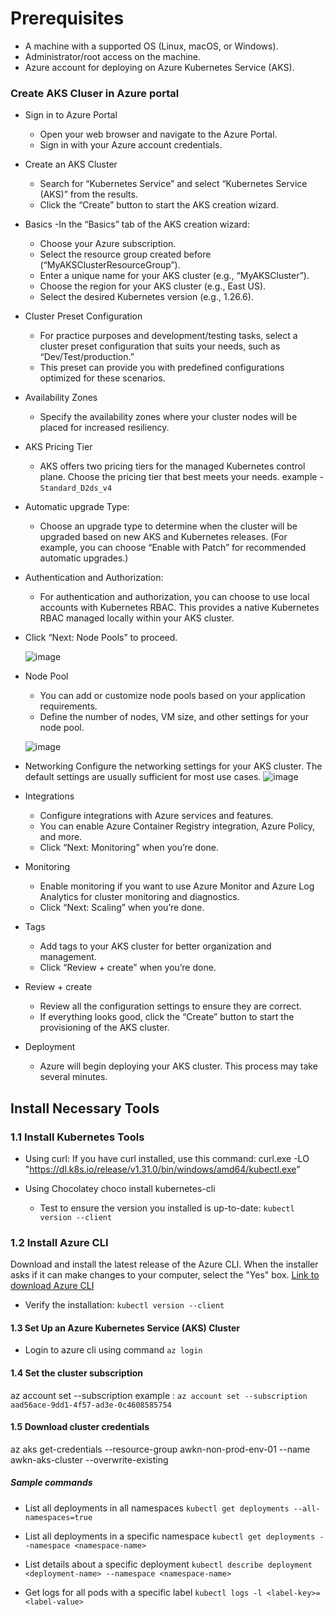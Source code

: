 # Prerequisites
- A machine with a supported OS (Linux, macOS, or Windows).
- Administrator/root access on the machine.
- Azure account for deploying on Azure Kubernetes Service (AKS).



### Create AKS Cluser in Azure portal
- Sign in to Azure Portal
  - Open your web browser and navigate to the Azure Portal.
  - Sign in with your Azure account credentials.

- Create an AKS Cluster
  -  Search for “Kubernetes Service” and select “Kubernetes Service (AKS)” from the results.
  -  Click the “Create” button to start the AKS creation wizard.

- Basics
   -In the “Basics” tab of the AKS creation wizard:
  - Choose your Azure subscription.
  - Select the resource group created before (“MyAKSClusterResourceGroup”).
  - Enter a unique name for your AKS cluster (e.g., “MyAKSCluster”).
  - Choose the region for your AKS cluster (e.g., East US).
  - Select the desired Kubernetes version (e.g., 1.26.6).
 
- Cluster Preset Configuration
  - For practice purposes and development/testing tasks, select a cluster preset configuration that suits your needs, such as “Dev/Test/production.”
  - This preset can provide you with predefined configurations optimized for these scenarios.

- Availability Zones
  - Specify the availability zones where your cluster nodes will be placed for increased resiliency.

- AKS Pricing Tier
  - AKS offers two pricing tiers for the managed Kubernetes control plane. Choose the pricing tier that best meets your needs.
    example  -  `Standard_D2ds_v4`
    
-  Automatic upgrade Type:
    - Choose an upgrade type to determine when the cluster will be upgraded based on new AKS and Kubernetes releases. (For example, you can choose “Enable with Patch” for recommended automatic upgrades.)

- Authentication and Authorization:
  - For authentication and authorization, you can choose to use local accounts with Kubernetes RBAC. This provides a native Kubernetes RBAC managed locally within your AKS cluster.

- Click “Next: Node Pools” to proceed.

  ![image](https://github.com/user-attachments/assets/0acf6702-db33-4e84-96cc-be3304a92a3a)

- Node Pool
  - You can add or customize node pools based on your application requirements.
  - Define the number of nodes, VM size, and other settings for your node pool.

  ![image](https://github.com/user-attachments/assets/af19000e-1a75-4986-8a44-62594e5212a9)

-  Networking
  Configure the networking settings for your AKS cluster. The default settings are usually sufficient for most use cases.
  ![image](https://github.com/user-attachments/assets/5a6626d6-f51f-462e-ad72-6528cda19f71)

- Integrations
  - Configure integrations with Azure services and features.
  - You can enable Azure Container Registry integration, Azure Policy, and more.
  - Click “Next: Monitoring” when you’re done.

- Monitoring
  - Enable monitoring if you want to use Azure Monitor and Azure Log Analytics for cluster monitoring and diagnostics.
  - Click “Next: Scaling” when you’re done.

- Tags
  - Add tags to your AKS cluster for better organization and management.
  - Click “Review + create” when you’re done.
- Review + create
  - Review all the configuration settings to ensure they are correct.
  - If everything looks good, click the “Create” button to start the provisioning of the AKS cluster.
- Deployment
  - Azure will begin deploying your AKS cluster. This process may take several minutes.



## Install Necessary Tools

### 1.1 Install Kubernetes Tools
- Using curl:
If you have curl installed, use this command:
curl.exe -LO "https://dl.k8s.io/release/v1.31.0/bin/windows/amd64/kubectl.exe"

- Using Chocolatey
  choco install kubernetes-cli

  - Test to ensure the version you installed is up-to-date:
  `kubectl version --client`



### 1.2 Install Azure CLI
Download and install the latest release of the Azure CLI. When the installer asks if it can make changes to your computer, select the "Yes" box.
[Link to download Azure CLI](https://aka.ms/installazurecliwindowsx64)

  - Verify the installation:
 `kubectl version --client`

#### 1.3 Set Up an Azure Kubernetes Service (AKS) Cluster 
  - Login to azure cli using command `az login`

#### 1.4 Set the cluster subscription
az account set --subscription <Subscription-ID>
example :  `az account set --subscription aad56ace-9dd1-4f57-ad3e-0c4608585754`

#### 1.5 Download cluster credentials
az aks get-credentials --resource-group awkn-non-prod-env-01 --name awkn-aks-cluster --overwrite-existing


##### Sample commands
  - List all deployments in all namespaces
`kubectl get deployments --all-namespaces=true`

- List all deployments in a specific namespace
`kubectl get deployments --namespace <namespace-name>`

- List details about a specific deployment
`kubectl describe deployment <deployment-name> --namespace <namespace-name>`

- Get logs for all pods with a specific label
`kubectl logs -l <label-key>=<label-value>`
